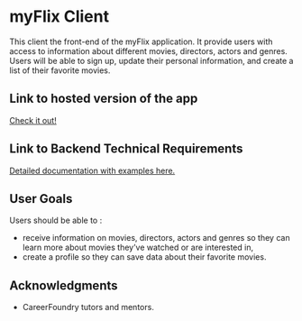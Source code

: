 # myFlix Client

This client the front-end of the myFlix application. It provide users with access to information about different movies, directors, actors and genres. Users will be able to sign up, update their personal information, and create a list of their favorite movies.


## Link to hosted version of the app
<a href="https://lynnflix.herokuapp.com/" target="_blank"> Check it out!</a>

## Link to Backend Technical Requirements

<a href="https://lynnflix.herokuapp.com/documentation" target="_blank"> Detailed documentation with examples here.</a>


## User Goals
Users should be able to :
- receive information on movies, directors, actors and genres so they can learn more about movies they’ve watched or are interested in,
- create a profile so they can save data about their favorite movies.


## Acknowledgments

- CareerFoundry tutors and mentors.
